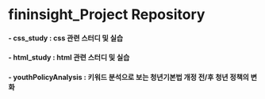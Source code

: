 # fininsight_Project Repository

#### - css_study : css 관련 스터디 및 실습

#### - html_study : html 관련 스터디 및 실습

#### - youthPolicyAnalysis : 키워드 분석으로 보는 청년기본법 개정 전/후 청년 정책의 변화 
